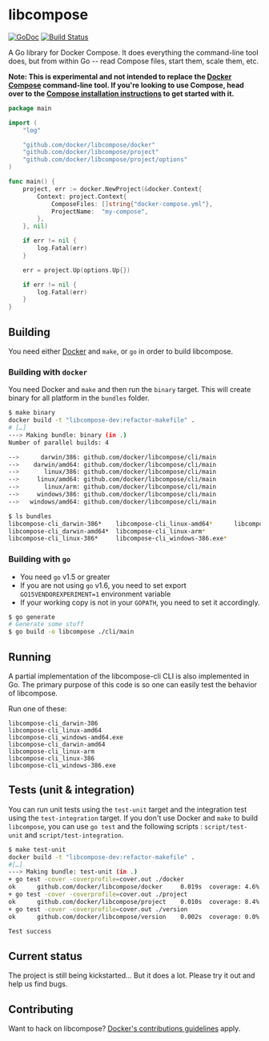 # libcompose

[![GoDoc](https://godoc.org/github.com/docker/libcompose?status.png)](https://godoc.org/github.com/docker/libcompose)
[![Build Status](https://jenkins.dockerproject.org/job/docker/job/libcompose/branch/master/badge/icon)](https://jenkins.dockerproject.org/job/docker/job/libcompose/branch/master/)

A Go library for Docker Compose. It does everything the command-line tool does, but from within Go -- read Compose files, start them, scale them, etc.

**Note: This is experimental and not intended to replace the [Docker Compose](https://github.com/docker/compose) command-line tool. If you're looking to use Compose, head over to the [Compose installation instructions](http://docs.docker.com/compose/install/) to get started with it.**

```go
package main

import (
	"log"

	"github.com/docker/libcompose/docker"
	"github.com/docker/libcompose/project"
	"github.com/docker/libcompose/project/options"
)

func main() {
	project, err := docker.NewProject(&docker.Context{
		Context: project.Context{
			ComposeFiles: []string{"docker-compose.yml"},
			ProjectName:  "my-compose",
		},
	}, nil)

	if err != nil {
		log.Fatal(err)
	}

	err = project.Up(options.Up{})

	if err != nil {
		log.Fatal(err)
	}
}
```

## Building

You need either [Docker](http://github.com/docker/docker) and `make`,
or `go` in order to build libcompose.

### Building with `docker`

You need Docker and ``make`` and then run the ``binary`` target. This
will create binary for all platform in the `bundles` folder. 

```bash
$ make binary
docker build -t "libcompose-dev:refactor-makefile" .
# […]
---> Making bundle: binary (in .)
Number of parallel builds: 4

-->      darwin/386: github.com/docker/libcompose/cli/main
-->    darwin/amd64: github.com/docker/libcompose/cli/main
-->       linux/386: github.com/docker/libcompose/cli/main
-->     linux/amd64: github.com/docker/libcompose/cli/main
-->       linux/arm: github.com/docker/libcompose/cli/main
-->     windows/386: github.com/docker/libcompose/cli/main
-->   windows/amd64: github.com/docker/libcompose/cli/main

$ ls bundles
libcompose-cli_darwin-386*    libcompose-cli_linux-amd64*      libcompose-cli_windows-amd64.exe*
libcompose-cli_darwin-amd64*  libcompose-cli_linux-arm*
libcompose-cli_linux-386*     libcompose-cli_windows-386.exe*
```


### Building with `go`

- You need `go` v1.5 or greater
- If you are not using `go` v1.6, you need to set export `GO15VENDOREXPERIMENT=1` environment variable
- If your working copy is not in your `GOPATH`, you need to set it
accordingly.

```bash
$ go generate
# Generate some stuff
$ go build -o libcompose ./cli/main
```


## Running

A partial implementation of the libcompose-cli CLI is also implemented in Go. The primary purpose of this code is so one can easily test the behavior of libcompose.

Run one of these:

```
libcompose-cli_darwin-386
libcompose-cli_linux-amd64
libcompose-cli_windows-amd64.exe
libcompose-cli_darwin-amd64
libcompose-cli_linux-arm
libcompose-cli_linux-386
libcompose-cli_windows-386.exe
```

## Tests (unit & integration)


You can run unit tests using the `test-unit` target and the
integration test using the `test-integration` target. If you don't use
Docker and `make` to build `libcompose`, you can use `go test` and the
following scripts : `script/test-unit` and `script/test-integration`.

```bash
$ make test-unit
docker build -t "libcompose-dev:refactor-makefile" .
#[…]
---> Making bundle: test-unit (in .)
+ go test -cover -coverprofile=cover.out ./docker
ok      github.com/docker/libcompose/docker     0.019s  coverage: 4.6% of statements
+ go test -cover -coverprofile=cover.out ./project
ok      github.com/docker/libcompose/project    0.010s  coverage: 8.4% of statements
+ go test -cover -coverprofile=cover.out ./version
ok      github.com/docker/libcompose/version    0.002s  coverage: 0.0% of statements

Test success
```


## Current status

The project is still being kickstarted... But it does a lot.  Please try it out and help us find bugs.

## Contributing

Want to hack on libcompose? [Docker's contributions guidelines](https://github.com/docker/docker/blob/master/CONTRIBUTING.md) apply.
